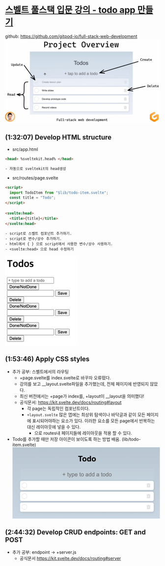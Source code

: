 
# [스벨트 풀스택 입문 강의 - todo app 만들기](https://www.youtube.com/watch?v=OUzaUJ3gEug&t=828s)
github: https://github.com/gitpod-io/full-stack-web-development
![project overview](static/img_1.png)
## (1:32:07) Develop HTML structure
- src/app.html
```html
<head> %sveltekit.head% </head>
```
    - 자동으로 sveltekit의 head생성
- src/routes/page.svelte
```html
<script>
  import TodoItem from "$lib/todo-item.svelte";
  const title = "Todo";
</script>

<svelte:head>
  <title>{title}</title>
</svelte:head>
```
    - script로 스벨트 컴포넌트 추가하기. 
    - script로 변수/상수 추가하기.
    - html에서 { } 으로 script에서 사용한 변수/상수 사용하기.
    - <svelte:head> 으로 head 수정하기
![Develop HTML structure](static/img.png)

## (1:53:46) Apply CSS styles
- 추가 공부: 스벨트에서의 라우팅
  - +page.svelte를 index.svelte로 바꾸자 오류떴다.
  - 강의를 보고 __layout.svelte파일을 추가했는데, 전체 페이지에 반영되지 않았다.
  - 최신 버전에서는 +page가 index를, +layout이 __layout을 의미했다!
  - 공식문서: https://kit.svelte.dev/docs/routing#layout
    - 각 page는 독립적인 컴포넌트이다.
    - `+layout.svelte` 많은 앱에는 최상위 탐색이나 바닥글과 같이 모든 페이지에 표시되어야하는 요소가 있다. 이러한 요소를 모든 page에서 반복하는 대신 레이아웃에 넣을 수 있다.
      - <slot></slot>으로 routes내 페이지들에 레이아웃을 적용 할 수 있다.
- Todo를 추가할 때만 저장 아이콘이 보이도록 하는 방법 배움. (lib/todo-item.svelte)
![img.png](static/img_2.png)

##  (2:44:32) Develop CRUD endpoints: GET and POST
- 추가 공부: endpoint -> +server.js
  - 공식문서 https://kit.svelte.dev/docs/routing#server